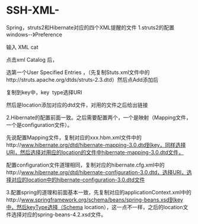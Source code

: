 # SSH-XML-
Spring，struts2和Hibernate对应的四个XML提醒的文件
1.struts2的配置  windows--》Preference



输入 XML cat



点击xml Catalog 后，



选第一个User Specified Entries ，（先复制Stuts.xml文件中的http://struts.apache.org/dtds/struts-2.3.dtd）然后点Add添加后

复制到key中，key  type选择URI



然后是location添加对应的dtd文件，对用的文件之后给出链接

2.Hibernate的配置前面一致。之后需要配置两个，一个是映射（Mapping文件，一个是configuration文件）。

先说配置Mapping文件，复制对应的xxx.hbm.xml文件中的http://www.hibernate.org/dtd/hibernate-mapping-3.0.dtd到key，同样选择URI，然后选择对用应的location的文件中hibernate-mapping-3.0.dtd文件，

配置configuration文件道理相同，复制对应的hibernate.cfg.xml中的http://www.hibernate.org/dtd/hibernate-configuration-3.0.dtd，选择URI，选择对应的location中的hibernate-configuration-3.0.dtd文件

3.配置spring的道理和前面基本一致，先复制对应的applicationContext.xml中的http://www.springframework.org/schema/beans/spring-beans.xsd到key中，然后keyType选择（Schema location），这一点不一样，之后的location文件选择对应的spring-beans-4.2.xsd文件。

